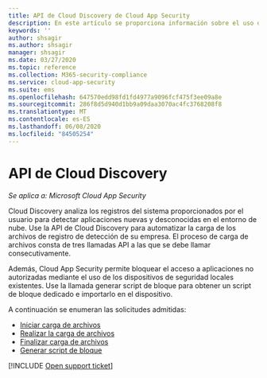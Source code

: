 ```yaml
---
title: API de Cloud Discovery de Cloud App Security
description: En este artículo se proporciona información sobre el uso de la API de Cloud Discovery.
keywords: ''
author: shsagir
ms.author: shsagir
manager: shsagir
ms.date: 03/27/2020
ms.topic: reference
ms.collection: M365-security-compliance
ms.service: cloud-app-security
ms.suite: ems
ms.openlocfilehash: 647570edd98fd1fd4977a9096fcf475f3ee09a8e
ms.sourcegitcommit: 286f8d5d940d1bb9a09daa3070ac4fc3768208f8
ms.translationtype: MT
ms.contentlocale: es-ES
ms.lasthandoff: 06/08/2020
ms.locfileid: "84505254"
---
```

# <a name="cloud-discovery-api"></a>API de Cloud Discovery

*Se aplica a: Microsoft Cloud App Security*

Cloud Discovery analiza los registros del sistema proporcionados por el usuario para detectar aplicaciones nuevas y desconocidas en el entorno de nube. Use la API de Cloud Discovery para automatizar la carga de los archivos de registro de detección de su empresa. El proceso de carga de archivos consta de tres llamadas API a las que se debe llamar consecutivamente.

Además, Cloud App Security permite bloquear el acceso a aplicaciones no autorizadas mediante el uso de los dispositivos de seguridad locales existentes. Use la llamada generar script de bloque para obtener un script de bloque dedicado e importarlo en el dispositivo.

A continuación se enumeran las solicitudes admitidas:

- [Iniciar carga de archivos](api-discovery-initiate.md)
- [Realizar la carga de archivos](api-discovery-perform.md)
- [Finalizar carga de archivos](api-discovery-finalize.md)
- [Generar script de bloque](api-discovery-script.md)

[!INCLUDE [Open support ticket](includes/support.md)]
